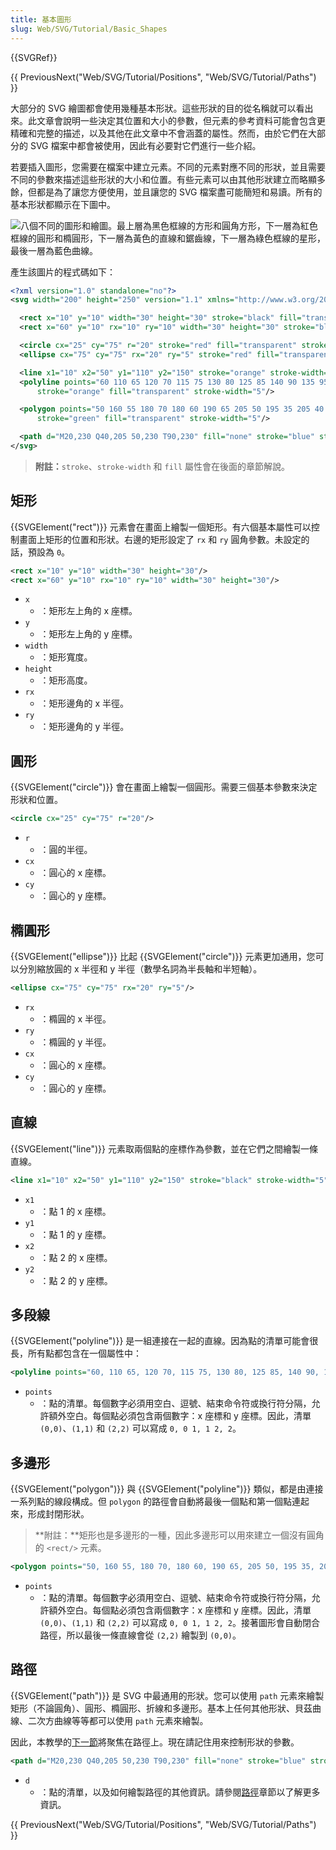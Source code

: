 ```yaml
---
title: 基本圖形
slug: Web/SVG/Tutorial/Basic_Shapes
---
```


{{SVGRef}}

{{ PreviousNext("Web/SVG/Tutorial/Positions", "Web/SVG/Tutorial/Paths") }}

大部分的 SVG 繪圖都會使用幾種基本形狀。這些形狀的目的從名稱就可以看出來。此文章會說明一些決定其位置和大小的參數，但元素的參考資料可能會包含更精確和完整的描述，以及其他在此文章中不會涵蓋的屬性。然而，由於它們在大部分的 SVG 檔案中都會被使用，因此有必要對它們進行一些介紹。

若要插入圖形，您需要在檔案中建立元素。不同的元素對應不同的形狀，並且需要不同的參數來描述這些形狀的大小和位置。有些元素可以由其他形狀建立而略顯多餘，但都是為了讓您方便使用，並且讓您的 SVG 檔案盡可能簡短和易讀。所有的基本形狀都顯示在下圖中。

![八個不同的圖形和繪圖。最上層為黑色框線的方形和圓角方形，下一層為紅色框線的圓形和橢圓形，下一層為黃色的直線和鋸齒線，下一層為綠色框線的星形，最後一層為藍色曲線。](shapes.png)

產生該圖片的程式碼如下：

```xml
<?xml version="1.0" standalone="no"?>
<svg width="200" height="250" version="1.1" xmlns="http://www.w3.org/2000/svg">

  <rect x="10" y="10" width="30" height="30" stroke="black" fill="transparent" stroke-width="5"/>
  <rect x="60" y="10" rx="10" ry="10" width="30" height="30" stroke="black" fill="transparent" stroke-width="5"/>

  <circle cx="25" cy="75" r="20" stroke="red" fill="transparent" stroke-width="5"/>
  <ellipse cx="75" cy="75" rx="20" ry="5" stroke="red" fill="transparent" stroke-width="5"/>

  <line x1="10" x2="50" y1="110" y2="150" stroke="orange" stroke-width="5"/>
  <polyline points="60 110 65 120 70 115 75 130 80 125 85 140 90 135 95 150 100 145"
      stroke="orange" fill="transparent" stroke-width="5"/>

  <polygon points="50 160 55 180 70 180 60 190 65 205 50 195 35 205 40 190 30 180 45 180"
      stroke="green" fill="transparent" stroke-width="5"/>

  <path d="M20,230 Q40,205 50,230 T90,230" fill="none" stroke="blue" stroke-width="5"/>
</svg>
```

> **附註：**`stroke`、`stroke-width` 和 `fill` 屬性會在後面的章節解說。

## 矩形

{{SVGElement("rect")}} 元素會在畫面上繪製一個矩形。有六個基本屬性可以控制畫面上矩形的位置和形狀。右邊的矩形設定了 `rx` 和 `ry` 圓角參數。未設定的話，預設為 `0`。

```xml
<rect x="10" y="10" width="30" height="30"/>
<rect x="60" y="10" rx="10" ry="10" width="30" height="30"/>
```

- `x`
  - ：矩形左上角的 x 座標。
- `y`
  - ：矩形左上角的 y 座標。
- `width`
  - ：矩形寬度。
- `height`
  - ：矩形高度。
- `rx`
  - ：矩形邊角的 x 半徑。
- `ry`
  - ：矩形邊角的 y 半徑。

## 圓形

{{SVGElement("circle")}} 會在畫面上繪製一個圓形。需要三個基本參數來決定形狀和位置。

```xml
<circle cx="25" cy="75" r="20"/>
```

- `r`
  - ：圓的半徑。
- `cx`
  - ：圓心的 x 座標。
- `cy`
  - ：圓心的 y 座標。

## 橢圓形

{{SVGElement("ellipse")}} 比起 {{SVGElement("circle")}} 元素更加通用，您可以分別縮放圓的 x 半徑和 y 半徑（數學名詞為半長軸和半短軸）。

```xml
<ellipse cx="75" cy="75" rx="20" ry="5"/>
```

- `rx`
  - ：橢圓的 x 半徑。
- `ry`
  - ：橢圓的 y 半徑。
- `cx`
  - ：圓心的 x 座標。
- `cy`
  - ：圓心的 y 座標。

## 直線

{{SVGElement("line")}} 元素取兩個點的座標作為參數，並在它們之間繪製一條直線。

```xml
<line x1="10" x2="50" y1="110" y2="150" stroke="black" stroke-width="5"/>
```

- `x1`
  - ：點 1 的 x 座標。
- `y1`
  - ：點 1 的 y 座標。
- `x2`
  - ：點 2 的 x 座標。
- `y2`
  - ：點 2 的 y 座標。

## 多段線

{{SVGElement("polyline")}} 是一組連接在一起的直線。因為點的清單可能會很長，所有點都包含在一個屬性中：

```xml
<polyline points="60, 110 65, 120 70, 115 75, 130 80, 125 85, 140 90, 135 95, 150 100, 145"/>
```

- `points`
  - ：點的清單。每個數字必須用空白、逗號、結束命令符或換行符分隔，允許額外空白。每個點必須包含兩個數字：x 座標和 y 座標。因此，清單 `(0,0)`、`(1,1)` 和 `(2,2)` 可以寫成 `0, 0 1, 1 2, 2`。

## 多邊形

{{SVGElement("polygon")}} 與 {{SVGElement("polyline")}} 類似，都是由連接一系列點的線段構成。但 `polygon` 的路徑會自動將最後一個點和第一個點連起來，形成封閉形狀。

> **附註：**矩形也是多邊形的一種，因此多邊形可以用來建立一個沒有圓角的 `<rect/>` 元素。

```xml
<polygon points="50, 160 55, 180 70, 180 60, 190 65, 205 50, 195 35, 205 40, 190 30, 180 45, 180"/>
```

- `points`
  - ：點的清單。每個數字必須用空白、逗號、結束命令符或換行符分隔，允許額外空白。每個點必須包含兩個數字：x 座標和 y 座標。因此，清單 `(0,0)`、`(1,1)` 和 `(2,2)` 可以寫成 `0, 0 1, 1 2, 2`。接著圖形會自動閉合路徑，所以最後一條直線會從 `(2,2)` 繪製到 `(0,0)`。

## 路徑

{{SVGElement("path")}} 是 SVG 中最通用的形狀。您可以使用 `path` 元素來繪製矩形（不論圓角）、圓形、橢圓形、折線和多邊形。基本上任何其他形狀、貝茲曲線、二次方曲線等等都可以使用 `path` 元素來繪製。

因此，本教學的[下一節](/zh-TW/docs/Web/SVG/Tutorial/Paths)將聚焦在路徑上。現在請記住用來控制形狀的參數。

```xml
<path d="M20,230 Q40,205 50,230 T90,230" fill="none" stroke="blue" stroke-width="5"/>
```

- `d`
  - ：點的清單，以及如何繪製路徑的其他資訊。請參閱[路徑](/zh-TW/docs/Web/SVG/Tutorial/Paths)章節以了解更多資訊。

{{ PreviousNext("Web/SVG/Tutorial/Positions", "Web/SVG/Tutorial/Paths") }}
